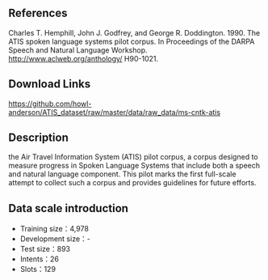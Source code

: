 ## References

Charles T. Hemphill, John J. Godfrey, and George R. Doddington. 1990. The ATIS spoken language systems pilot corpus. 
In Proceedings of the DARPA Speech and Natural Language Workshop. http://www.aclweb.org/anthology/ H90-1021.

## Download Links

https://github.com/howl-anderson/ATIS_dataset/raw/master/data/raw_data/ms-cntk-atis

## Description

the Air Travel Information System (ATIS) pilot corpus, 
a corpus designed to measure progress in Spoken Language Systems that include both a speech and natural language component. 
This pilot marks the first full-scale attempt to collect such a corpus and provides guidelines for future efforts.


## Data scale introduction

- Training size：4,978
- Development size：-
- Test size：893
- Intents：26
- Slots：129
